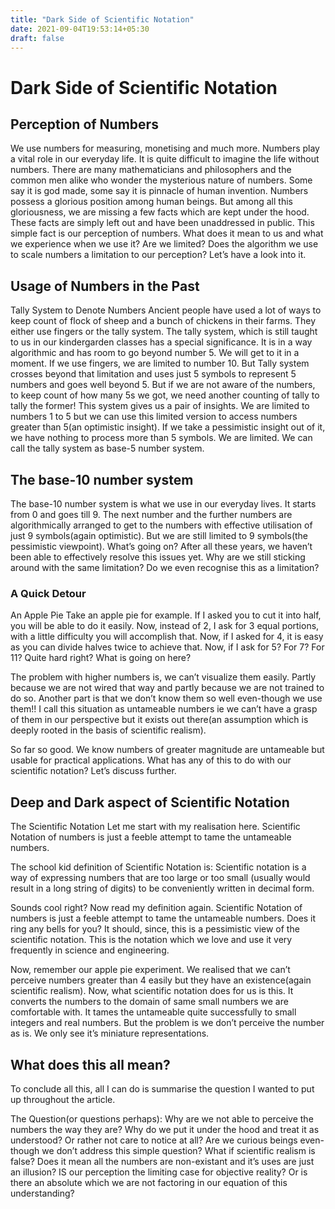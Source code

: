 ```yaml
---
title: "Dark Side of Scientific Notation"
date: 2021-09-04T19:53:14+05:30
draft: false
---
```


# Dark Side of Scientific Notation
## Perception of Numbers

We use numbers for measuring, monetising and much more. Numbers play a vital role in our everyday life. It is quite difficult to imagine the life without numbers. There are many mathematicians and philosophers and the common men alike who wonder the mysterious nature of numbers. Some say it is god made, some say it is pinnacle of human invention. Numbers possess a glorious position among human beings. But among all this gloriousness, we are missing a few facts which are kept under the hood. These facts are simply left out and have been unaddressed in public. This simple fact is our perception of numbers. What does it mean to us and what we experience when we use it? Are we limited? Does the algorithm we use to scale numbers a limitation to our perception? Let’s have a look into it.

## Usage of Numbers in the Past

Tally System to Denote Numbers
Ancient people have used a lot of ways to keep count of flock of sheep and a bunch of chickens in their farms. They either use fingers or the tally system. The tally system, which is still taught to us in our kindergarden classes has a special significance. It is in a way algorithmic and has room to go beyond number 5. We will get to it in a moment. If we use fingers, we are limited to number 10. But Tally system crosses beyond that limitation and uses just 5 symbols to represent 5 numbers and goes well beyond 5. But if we are not aware of the numbers, to keep count of how many 5s we got, we need another counting of tally to tally the former! This system gives us a pair of insights. We are limited to numbers 1 to 5 but we can use this limited version to access numbers greater than 5(an optimistic insight). If we take a pessimistic insight out of it, we have nothing to process more than 5 symbols. We are limited. We can call the tally system as base-5 number system.

## The base-10 number system

The base-10 number system is what we use in our everyday lives. It starts from 0 and goes till 9. The next number and the further numbers are algorithmically arranged to get to the numbers with effective utilisation of just 9 symbols(again optimistic). But we are still limited to 9 symbols(the pessimistic viewpoint). What’s going on? After all these years, we haven’t been able to effectively resolve this issues yet. Why are we still sticking around with the same limitation? Do we even recognise this as a limitation?

### A Quick Detour

An Apple Pie
Take an apple pie for example. If I asked you to cut it into half, you will be able to do it easily. Now, instead of 2, I ask for 3 equal portions, with a little difficulty you will accomplish that. Now, if I asked for 4, it is easy as you can divide halves twice to achieve that. Now, if I ask for 5? For 7? For 11? Quite hard right? What is going on here?

The problem with higher numbers is, we can’t visualize them easily. Partly because we are not wired that way and partly because we are not trained to do so. Another part is that we don’t know them so well even-though we use them!! I call this situation as untameable numbers ie we can’t have a grasp of them in our perspective but it exists out there(an assumption which is deeply rooted in the basis of scientific realism).

So far so good. We know numbers of greater magnitude are untameable but usable for practical applications. What has any of this to do with our scientific notation? Let’s discuss further.

## Deep and Dark aspect of Scientific Notation

The Scientific Notation
Let me start with my realisation here. Scientific Notation of numbers is just a feeble attempt to tame the untameable numbers.

The school kid definition of Scientific Notation is: Scientific notation is a way of expressing numbers that are too large or too small (usually would result in a long string of digits) to be conveniently written in decimal form.

Sounds cool right? Now read my definition again. Scientific Notation of numbers is just a feeble attempt to tame the untameable numbers. Does it ring any bells for you? It should, since, this is a pessimistic view of the scientific notation. This is the notation which we love and use it very frequently in science and engineering.

Now, remember our apple pie experiment. We realised that we can’t perceive numbers greater than 4 easily but they have an existence(again scientific realism). Now, what scientific notation does for us is this. It converts the numbers to the domain of same small numbers we are comfortable with. It tames the untameable quite successfully to small integers and real numbers. But the problem is we don’t perceive the number as is. We only see it’s miniature representations.

## What does this all mean?
To conclude all this, all I can do is summarise the question I wanted to put up throughout the article.

The Question(or questions perhaps): Why are we not able to perceive the numbers the way they are? Why do we put it under the hood and treat it as understood? Or rather not care to notice at all? Are we curious beings even-though we don’t address this simple question? What if scientific realism is false? Does it mean all the numbers are non-existant and it’s uses are just an illusion? IS our perception the limiting case for objective reality? Or is there an absolute which we are not factoring in our equation of this understanding?


